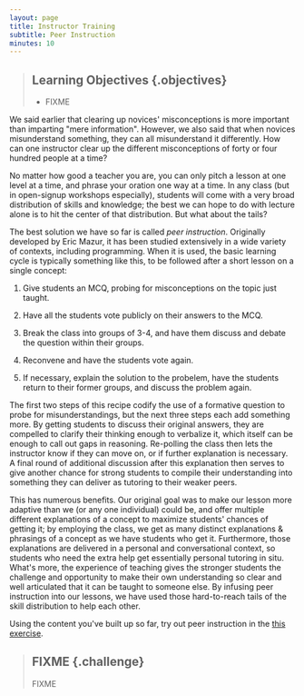 ```yaml
---
layout: page
title: Instructor Training
subtitle: Peer Instruction
minutes: 10
---
```

> ## Learning Objectives {.objectives}
>
> * FIXME

We said earlier that clearing up novices' misconceptions is more important than imparting "mere information".
However,
we also said that when novices misunderstand something,
they can all misunderstand it differently.
How can one instructor clear up the different misconceptions of forty or four hundred people at a time?

No matter how good a teacher you are, you can only pitch a lesson at
one level at a time, and phrase your oration one way at a time. In any
class (but in open-signup workshops especially), students will come
with a very broad distribution of skills and knowledge; the best we
can hope to do with lecture alone is to hit the center of that
distribution. But what about the tails?

The best solution we have so far is called *peer instruction*.
Originally developed by Eric Mazur,
it has been studied extensively in a wide variety of contexts,
including programming.
When it is used,
the basic learning cycle is typically something like this,
to be followed after a short lesson on a single concept:

1.  Give students an MCQ, probing for misconceptions on the topic just
    taught.

2.  Have all the students vote publicly on their answers to the MCQ.

3.  Break the class into groups of 3-4, and have them discuss and debate
    the question within their groups.

4.  Reconvene and have the students vote again.

5.  If necessary, explain the solution to the probelem, have the
    students return to their former groups, and discuss the problem again.

The first two steps of this recipe codify the use of a formative
question to probe for misunderstandings, but the next three steps each
add something more. By getting students to discuss their original
answers, they are compelled to clarify their thinking enough to
verbalize it, which itself can be enough to call out gaps in
reasoning. Re-polling the class then lets the instructor know if they
can move on, or if further explanation is necessary. A final round of
additional discussion after this explanation then serves to give
another chance for strong students to compile their understanding into
something they can deliver as tutoring to their weaker peers.

This has numerous benefits. Our original goal was to make our lesson
more adaptive than we (or any one individual) could be, and offer
multiple different explanations of a concept to maximize students'
chances of getting it; by employing the class, we get as many distinct
explanations & phrasings of a concept as we have students who get
it. Furthermore, those explanations are delivered in a personal and
conversational context, so students who need the extra help get
essentially personal tutoring in situ. What's more, the experience of
teaching gives the stronger students the challenge and opportunity to
make their own understanding so clear and well articulated that it can
be taught to someone else. By infusing peer instruction into our
lessons, we have used those hard-to-reach tails of the skill
distribution to help each other.

Using the content you've built up so far, try out peer instruction in
the [this exercise](http://mozillascience.github.io/instructorTraining/designAndAdaptation/assessment_02.html).

> ## FIXME {.challenge}
>
> FIXME
